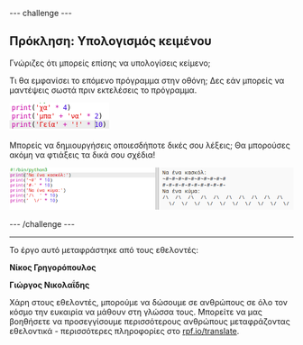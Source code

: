 --- challenge ---

## Πρόκληση: Υπολογισμός κειμένου

Γνώριζες ότι μπορείς επίσης να υπολογίσεις κείμενο;

Τι θα εμφανίσει το επόμενο πρόγραμμα στην οθόνη; Δες εάν μπορείς να μαντέψεις σωστά πριν εκτελέσεις το πρόγραμμα.

![screenshot](images/me-text-calc.png)

Μπορείς να δημιουργήσεις οποιεσδήποτε δικές σου λέξεις; Θα μπορούσες ακόμη να φτιάξεις τα δικά σου σχέδια!

![screenshot](images/me-patterns.png)

--- /challenge ---

***
Το έργο αυτό μεταφράστηκε από τους εθελοντές:

**Νίκος Γρηγορόπουλος**

**Γιώργος Νικολαΐδης**

Χάρη στους εθελοντές, μπορούμε να δώσουμε σε ανθρώπους σε όλο τον κόσμο την ευκαιρία να μάθουν στη γλώσσα τους. Μπορείτε να μας βοηθήσετε να προσεγγίσουμε περισσότερους ανθρώπους μεταφράζοντας εθελοντικά - περισσότερες πληροφορίες στο [rpf.io/translate](https://rpf.io/translate).
